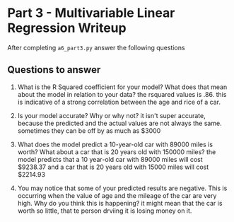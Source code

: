 # Part 3 - Multivariable Linear Regression Writeup

After completing `a6_part3.py` answer the following questions

## Questions to answer

1. What is the R Squared coefficient for your model? What does that mean about the model in relation to your data?
the rsquared values is .86. this is indicative of a strong correlation between the age and rice of a car.

2. Is your model accurate? Why or why not?
it isn't super accurate, because the predicted and the actual values are not always the same. sometimes they can be off by as much as $3000

3. What does the model predict a 10-year-old car with 89000 miles is worth? What about a car that is 20 years old with 150000 miles?
the model predicts that a 10 year-old car with 89000 miles will cost $9238.37 and a car that is 20 years old with 15000 miles will cost $2214.93

4. You may notice that some of your predicted results are negative. This is occurring when the value of age and the mileage of the car are very high. Why do you think this is happening?
it might mean that the car is worth so little, that te person drviing it is losing money on it. 